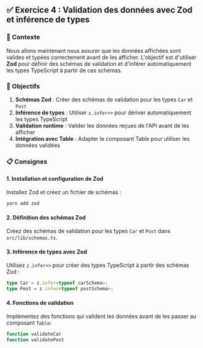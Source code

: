 ## ✅ Exercice 4 : Validation des données avec Zod et inférence de types

### 🔎 Contexte

Nous allons maintenant nous assurer que les données affichées sont valides et typées correctement avant de les afficher. L'objectif est d'utiliser **Zod** pour définir des schémas de validation et d'inférer automatiquement les types TypeScript à partir de ces schémas.

### 🎯 Objectifs

1. **Schémas Zod** : Créer des schémas de validation pour les types `Car` et `Post`
2. **Inférence de types** : Utiliser `z.infer<>` pour dériver automatiquement les types TypeScript
3. **Validation runtime** : Valider les données reçues de l'API avant de les afficher
4. **Intégration avec Table** : Adapter le composant Table pour utiliser les données validées

### 📋 Consignes

#### 1. Installation et configuration de Zod

Installez Zod et créez un fichier de schémas :

```bash
yarn add zod
```

#### 2. Définition des schémas Zod

Créez des schémas de validation pour les types `Car` et `Post` dans `src/lib/schemas.ts`.

#### 3. Inférence de types avec Zod

Utilisez `z.infer<>` pour créer des types TypeScript à partir des schémas Zod :

```typescript
type Car = z.infer<typeof carSchema>;
type Post = z.infer<typeof postSchema>;
```

#### 4. Fonctions de validation

Implémentez des fonctions qui valident les données avant de les passer au composant `Table`:

```typescript
function validateCar
function validatePost
```
